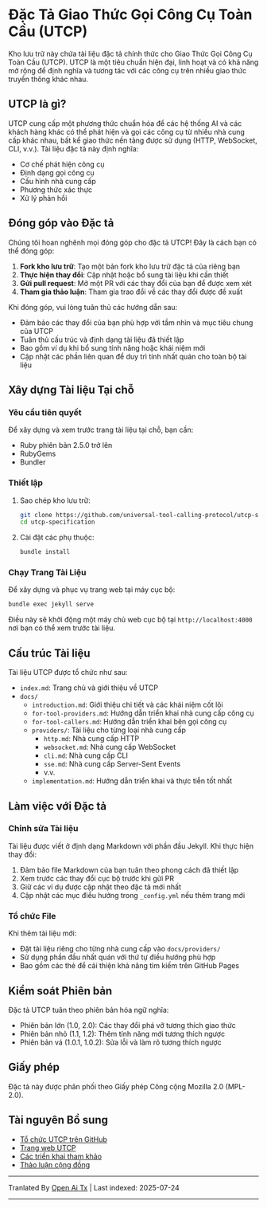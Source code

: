 # Đặc Tả Giao Thức Gọi Công Cụ Toàn Cầu (UTCP)

Kho lưu trữ này chứa tài liệu đặc tả chính thức cho Giao Thức Gọi Công Cụ Toàn Cầu (UTCP). UTCP là một tiêu chuẩn hiện đại, linh hoạt và có khả năng mở rộng để định nghĩa và tương tác với các công cụ trên nhiều giao thức truyền thông khác nhau.

## UTCP là gì?

UTCP cung cấp một phương thức chuẩn hóa để các hệ thống AI và các khách hàng khác có thể phát hiện và gọi các công cụ từ nhiều nhà cung cấp khác nhau, bất kể giao thức nền tảng được sử dụng (HTTP, WebSocket, CLI, v.v.). Tài liệu đặc tả này định nghĩa:

- Cơ chế phát hiện công cụ
- Định dạng gọi công cụ
- Cấu hình nhà cung cấp
- Phương thức xác thực
- Xử lý phản hồi

## Đóng góp vào Đặc tả

Chúng tôi hoan nghênh mọi đóng góp cho đặc tả UTCP! Đây là cách bạn có thể đóng góp:

1. **Fork kho lưu trữ**: Tạo một bản fork kho lưu trữ đặc tả của riêng bạn
2. **Thực hiện thay đổi**: Cập nhật hoặc bổ sung tài liệu khi cần thiết
3. **Gửi pull request**: Mở một PR với các thay đổi của bạn để được xem xét
4. **Tham gia thảo luận**: Tham gia trao đổi về các thay đổi được đề xuất

Khi đóng góp, vui lòng tuân thủ các hướng dẫn sau:

- Đảm bảo các thay đổi của bạn phù hợp với tầm nhìn và mục tiêu chung của UTCP
- Tuân thủ cấu trúc và định dạng tài liệu đã thiết lập
- Bao gồm ví dụ khi bổ sung tính năng hoặc khái niệm mới
- Cập nhật các phần liên quan để duy trì tính nhất quán cho toàn bộ tài liệu

## Xây dựng Tài liệu Tại chỗ

### Yêu cầu tiên quyết

Để xây dựng và xem trước trang tài liệu tại chỗ, bạn cần:

- Ruby phiên bản 2.5.0 trở lên
- RubyGems
- Bundler

### Thiết lập

1. Sao chép kho lưu trữ:
   ```bash
   git clone https://github.com/universal-tool-calling-protocol/utcp-specification.git
   cd utcp-specification
   ```
2. Cài đặt các phụ thuộc:

   ```bash
   bundle install
   ```
### Chạy Trang Tài Liệu

Để xây dựng và phục vụ trang web tại máy cục bộ:


```bash
bundle exec jekyll serve
```
Điều này sẽ khởi động một máy chủ web cục bộ tại `http://localhost:4000` nơi bạn có thể xem trước tài liệu.

## Cấu trúc Tài liệu

Tài liệu UTCP được tổ chức như sau:

- `index.md`: Trang chủ và giới thiệu về UTCP
- `docs/`
  - `introduction.md`: Giới thiệu chi tiết và các khái niệm cốt lõi
  - `for-tool-providers.md`: Hướng dẫn triển khai nhà cung cấp công cụ
  - `for-tool-callers.md`: Hướng dẫn triển khai bên gọi công cụ
  - `providers/`: Tài liệu cho từng loại nhà cung cấp
    - `http.md`: Nhà cung cấp HTTP
    - `websocket.md`: Nhà cung cấp WebSocket
    - `cli.md`: Nhà cung cấp CLI
    - `sse.md`: Nhà cung cấp Server-Sent Events
    - v.v.
  - `implementation.md`: Hướng dẫn triển khai và thực tiễn tốt nhất

## Làm việc với Đặc tả

### Chỉnh sửa Tài liệu

Tài liệu được viết ở định dạng Markdown với phần đầu Jekyll. Khi thực hiện thay đổi:

1. Đảm bảo file Markdown của bạn tuân theo phong cách đã thiết lập
2. Xem trước các thay đổi cục bộ trước khi gửi PR
3. Giữ các ví dụ được cập nhật theo đặc tả mới nhất
4. Cập nhật các mục điều hướng trong `_config.yml` nếu thêm trang mới

### Tổ chức File

Khi thêm tài liệu mới:

- Đặt tài liệu riêng cho từng nhà cung cấp vào `docs/providers/`
- Sử dụng phần đầu nhất quán với thứ tự điều hướng phù hợp
- Bao gồm các thẻ để cải thiện khả năng tìm kiếm trên GitHub Pages

## Kiểm soát Phiên bản

Đặc tả UTCP tuân theo phiên bản hóa ngữ nghĩa:

- Phiên bản lớn (1.0, 2.0): Các thay đổi phá vỡ tương thích giao thức
- Phiên bản nhỏ (1.1, 1.2): Thêm tính năng mới tương thích ngược
- Phiên bản vá (1.0.1, 1.0.2): Sửa lỗi và làm rõ tương thích ngược

## Giấy phép

Đặc tả này được phân phối theo Giấy phép Công cộng Mozilla 2.0 (MPL-2.0).

## Tài nguyên Bổ sung

- [Tổ chức UTCP trên GitHub](https://github.com/universal-tool-calling-protocol)
- [Trang web UTCP](https://utcp.io)
- [Các triển khai tham khảo](https://github.com/universal-tool-calling-protocol/python-utcp)
- [Thảo luận cộng đồng](https://github.com/universal-tool-calling-protocol/utcp-specification/discussions)



---

Tranlated By [Open Ai Tx](https://github.com/OpenAiTx/OpenAiTx) | Last indexed: 2025-07-24

---